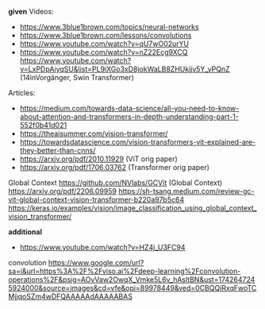**given**
Videos:
- https://www.3blue1brown.com/topics/neural-networks
- https://www.3blue1brown.com/lessons/convolutions
- https://www.youtube.com/watch?v=qU7wO02urYU 
- https://www.youtube.com/watch?v=nZ22Ecg9XCQ 
https://www.youtube.com/watch?v=LxPDpAiyqSU&list=PL9iXGo3xD8jokWaLB8ZHUkjjv5Y_vPQnZ (14inVorgänger, Swin Transformer)

Articles:
- https://medium.com/towards-data-science/all-you-need-to-know-about-attention-and-transformers-in-depth-understanding-part-1-552f0b41d021
- https://theaisummer.com/vision-transformer/
- https://towardsdatascience.com/vision-transformers-vit-explained-are-they-better-than-cnns/
- https://arxiv.org/pdf/2010.11929 (ViT orig paper)
- https://arxiv.org/pdf/1706.03762 (Transformer orig paper)

Global Context
https://github.com/NVlabs/GCVit (Global Context)
	https://arxiv.org/pdf/2206.09959
https://sh-tsang.medium.com/review-gc-vit-global-context-vision-transformer-b220a97b5c64
https://keras.io/examples/vision/image_classification_using_global_context_vision_transformer/

**additional**
- https://www.youtube.com/watch?v=HZ4j_U3FC94


convolution https://www.google.com/url?sa=i&url=https%3A%2F%2Fviso.ai%2Fdeep-learning%2Fconvolution-operations%2F&psig=AOvVaw2OwqX_Vmke5L6v_hAsltBN&ust=1742647245924000&source=images&cd=vfe&opi=89978449&ved=0CBQQjRxqFwoTCMjjqoSZm4wDFQAAAAAdAAAAABAS